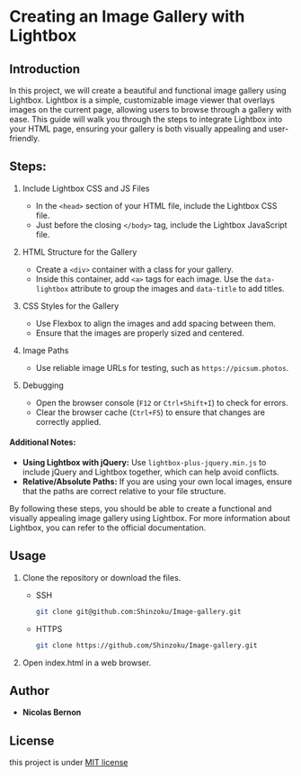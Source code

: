 # Creating an Image Gallery with Lightbox
## Introduction

In this project, we will create a beautiful and functional image gallery using Lightbox. Lightbox is a simple, customizable image viewer that overlays images on the current page, allowing users to browse through a gallery with ease. This guide will walk you through the steps to integrate Lightbox into your HTML page, ensuring your gallery is both visually appealing and user-friendly.

## Steps:

1. Include Lightbox CSS and JS Files
    + In the `<head>` section of your HTML file, include the Lightbox CSS file.
    + Just before the closing `</body>` tag, include the Lightbox JavaScript file.

2. HTML Structure for the Gallery
    + Create a `<div>` container with a class for your gallery.
    + Inside this container, add `<a>` tags for each image. Use the `data-lightbox` attribute to group the images and `data-title` to add titles.

3. CSS Styles for the Gallery
    + Use Flexbox to align the images and add spacing between them.
    + Ensure that the images are properly sized and centered.

4. Image Paths
    + Use reliable image URLs for testing, such as `https://picsum.photos`.

5. Debugging
    + Open the browser console (`F12` or `Ctrl+Shift+I`) to check for errors.
    + Clear the browser cache (`Ctrl+F5`) to ensure that changes are correctly applied.

#### Additional Notes:

+ **Using Lightbox with jQuery:** Use `lightbox-plus-jquery.min.js` to include jQuery and Lightbox together, which can help avoid conflicts.
+ **Relative/Absolute Paths:** If you are using your own local images, ensure that the paths are correct relative to your file structure.

By following these steps, you should be able to create a functional and visually appealing image gallery using Lightbox. For more information about Lightbox, you can refer to the official documentation.

## Usage

1. Clone the repository or download the files.

    + SSH

        ```bash
        git clone git@github.com:Shinzoku/Image-gallery.git
        ```

    + HTTPS

        ```bash
        git clone https://github.com/Shinzoku/Image-gallery.git
        ```

2. Open index.html in a web browser.


## Author

- **Nicolas Bernon**

## License

this project is under [MIT license](https://choosealicense.com/licenses/mit/)

